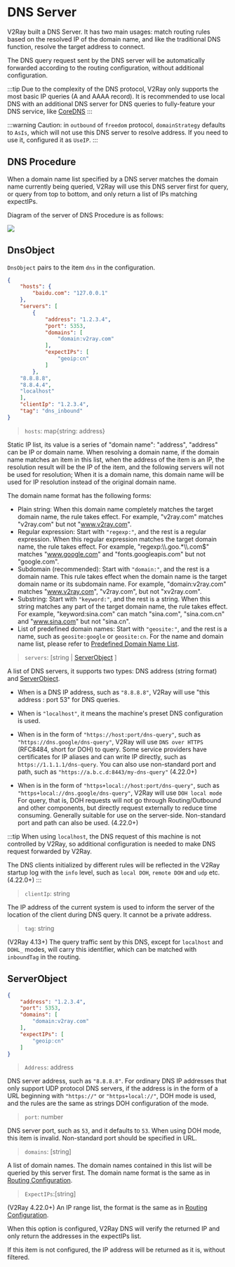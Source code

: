 # DNS Server

V2Ray built a DNS Server. It has two main usages: match routing rules based on the resolved IP of the domain name, and like the traditional DNS function, resolve the target address to connect.

The DNS query request sent by the DNS server will be automatically forwarded according to the routing configuration, without additional configuration.

:::tip
Due to the complexity of the DNS protocol, V2Ray only supports the most basic IP queries (A and AAAA record). It is recommended to use local DNS with an additional DNS server for DNS queries to fully-feature your DNS service, like [CoreDNS](https://coredns.io/)
:::

:::warning
Caution: in `outbound` of `freedom` protocol, `domainStrategy` defaults to `AsIs`, which will not use this DNS server to resolve address. If you need to use it, configured it as `UseIP`.
:::

## DNS Procedure

When a domain name list specified by a DNS server matches the domain name currently being queried, V2Ray will use this DNS server first for query, or query from top to bottom, and only return a list of IPs matching expectIPs.

Diagram of the server of DNS Procedure is as follows:

![](/dns_flowchart.svg)

## DnsObject

`DnsObject` pairs to the item `dns` in the configuration.

```json
{
    "hosts": {
        "baidu.com": "127.0.0.1"
    },
    "servers": [
        {
            "address": "1.2.3.4",
            "port": 5353,
            "domains": [
                "domain:v2ray.com"
            ],
            "expectIPs": [
                "geoip:cn"
            ]
        },
    "8.8.8.8",
    "8.8.4.4",
    "localhost"
    ],
    "clientIp": "1.2.3.4",
    "tag": "dns_inbound"
}
```

> `hosts`: map{string: address}

Static IP list, its value is a series of "domain name": "address", "address" can be IP or domain name. When resolving a domain name, if the domain name matches an item in this list, when the address of the item is an IP, the resolution result will be the IP of the item, and the following servers will not be used for resolution; When it is a domain name, this domain name will be used for IP resolution instead of the original domain name.

The domain name format has the following forms:

 * Plain string: When this domain name completely matches the target domain name, the rule takes effect. For example, "v2ray.com" matches "v2ray.com" but not "www.v2ray.com".
 * Regular expression: Start with `"regexp:"`, and the rest is a regular expression. When this regular expression matches the target domain name, the rule takes effect. For example, "regexp:\\\\.goo.*\\\\.com$" matches "www.google.com" and "fonts.googleapis.com" but not "google.com".
 * Subdomain (recommended): Start with `"domain:"`, and the rest is a domain name. This rule takes effect when the domain name is the target domain name or its subdomain name. For example, "domain:v2ray.com" matches "www.v2ray.com", "v2ray.com", but not "xv2ray.com".
 * Substring: Start with `"keyword:"`, and the rest is a string. When this string matches any part of the target domain name, the rule takes effect. For example, "keyword:sina.com" can match "sina.com", "sina.com.cn" and "www.sina.com" but not "sina.cn".
 * List of predefined domain names: Start with `"geosite:"`, and the rest is a name, such as `geosite:google` or `geosite:cn`. For the name and domain name list, please refer to [Predefined Domain Name List](routing.md#dlc).

> `servers`: \[string | [ServerObject](#serverobject) \]

A list of DNS servers, it supports two types: DNS address (string format) and [ServerObject](#serverobject).

 * When is a DNS IP address, such as `"8.8.8.8"`, V2Ray will use "this address : port 53" for DNS queries.

 * When is `"localhost"`, it means the machine's preset DNS configuration is used.

 * When is in the form of `"https://host:port/dns-query"`, such as `"https://dns.google/dns-query"`, V2Ray will use `DNS over HTTPS` (RFC8484, short for DOH) to query. Some service providers have certificates for IP aliases and can write IP directly, such as `https://1.1.1.1/dns-query`. You can also use non-standard port and path, such as `"https://a.b.c.d:8443/my-dns-query"` (4.22.0+)

 * When is in the form of `"https+local://host:port/dns-query"`, such as `"https+local://dns.google/dns-query"`, V2Ray will use `DOH local mode`  For query, that is, DOH requests will not go through Routing/Outbound and other components, but directly request externally to reduce time consuming. Generally suitable for use on the server-side. Non-standard port and path can also be used. (4.22.0+)

:::tip
When using `localhost`, the DNS request of this machine is not controlled by V2Ray, so additional configuration is needed to make DNS request forwarded by V2Ray.

The DNS clients initialized by different rules will be reflected in the V2Ray startup log with the `info` level, such as `local DOH`, `remote DOH` and `udp` etc.  (4.22.0+)
:::

> `clientIp`: string

The IP address of the current system is used to inform the server of the location of the client during DNS query. It cannot be a private address.

> `tag`: string

(V2Ray 4.13+) The query traffic sent by this DNS, except for `localhost` and `DOHL_` modes, will carry this identifier, which can be matched with `inboundTag` in the routing.

## ServerObject

```json
{
    "address": "1.2.3.4",
    "port": 5353,
    "domains": [
        "domain:v2ray.com"
    ],
    "expectIPs": [
        "geoip:cn"
    ]
}
```

 > `Address`: address

DNS server address, such as `"8.8.8.8"`. For ordinary DNS IP addresses that only support UDP protocol DNS servers, if the address is in the form of a URL beginning with `"https://"` or `"https+local://"`, DOH mode is used, and the rules are the same as strings DOH configuration of the mode.

 > `port`: number

DNS server port, such as `53`, and it defaults to `53`. When using DOH mode, this item is invalid. Non-standard port should be specified in URL.

 > `domains`: \[string\]

A list of domain names. The domain names contained in this list will be queried by this server first. The domain name format is the same as in [Routing Configuration](routing.md#ruleobject).

 > `ExpectIPs`:\[string\]

(V2Ray 4.22.0+) An IP range list, the format is the same as in [Routing Configuration](routing.md#ruleobject).

When this option is configured, V2Ray DNS will verify the returned IP and only return the addresses in the expectIPs list.

If this item is not configured, the IP address will be returned as it is, without filtered.
